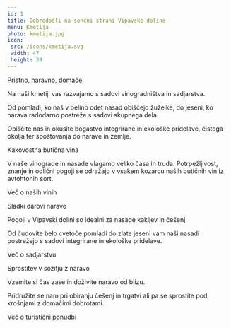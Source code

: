 ```yaml
---
id: 1
title: Dobrodošli na sončni strani Vipavske doline
menu: Kmetija
photo: kmetija.jpg
icon:
 src: /icons/kmetija.svg
 width: 47
 height: 39
---
```


<besedilo>
  <naslov>Pristno, naravno, domače.</naslov>

  Na naši kmetiji vas razvajamo s sadovi vinogradništva in sadjarstva.

  Od pomladi, ko naš v belino odet nasad obiščejo žuželke, do jeseni, ko narava radodarno postreže s sadovi skupnega dela.

  Obiščite nas in okusite bogastvo integrirane in ekološke pridelave, čistega okolja ter spoštovanja do narave in zemlje.

</besedilo>

<foto-blok foto="poslanstvo.jpg" poravnava="bottom">
  <naslov>Kakovostna butična vina</naslov>

  V naše vinograde in nasade vlagamo veliko časa in truda. Potrpežljivost, znanje in odlični pogoji se odražajo v vsakem kozarcu naših butičnih vin iz avtohtonih sort.

  <n-link to="/vino" class="btn">Več o naših vinih</n-link>
</foto-blok>

<foto-blok reverse foto="vrednote.jpg" poravnava="bottom" ikona="roza">
  <naslov>Sladki darovi narave</naslov>

  Pogoji v Vipavski dolini so idealni za nasade kakijev in češenj.

  Od čudovite belo cvetoče pomladi do zlate jeseni vam naši nasadi postrežejo s sadovi integrirane in ekološke pridelave.

  <n-link to="/sadje" class="btn">Več o sadjarstvu</n-link>
</foto-blok>

<foto-blok foto="druzina.jpg" poravnava="bottom" ikona="cvet">
  <naslov>Sprostitev v sožitju z naravo</naslov>

  Vzemite si čas zase in doživite naravo od blizu.

  Pridružite se nam pri obiranju češenj in trgatvi ali pa se sprostite pod krošnjami z domačimi dobrotami.

  <n-link to="/turizem" class="btn">Več o turistični ponudbi</n-link>
</foto-blok>
